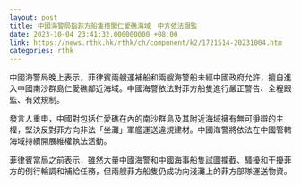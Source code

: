 ```yaml
---
layout: post
title: 中國海警局指菲方船隻擅闖仁愛礁海域　中方依法跟監
date: 2023-10-04 23:41:32.000000000 +08:00
link: https://news.rthk.hk/rthk/ch/component/k2/1721514-20231004.htm
categories: rthk
---
```


中國海警局晚上表示，菲律賓兩艘運補船和兩艘海警船未經中國政府允許，擅自進入中國南沙群島仁愛礁鄰近海域。中國海警依法對菲方船隻進行嚴正警告、全程跟監、有效規制。

發言人重申，中國對包括仁愛礁在內的南沙群島及其附近海域擁有無可爭辯的主權，堅決反對菲方向非法「坐灘」軍艦運送違規建材。中國海警將依法在中國管轄海域持續開展維權執法活動。

菲律賓當局之前表示，雖然大量中國海警和中國海事船隻試圖攔截、騷擾和干擾菲方的例行輪調和補給任務，但兩艘菲方船隻仍成功向淺灘上的菲方部隊運送物資。
